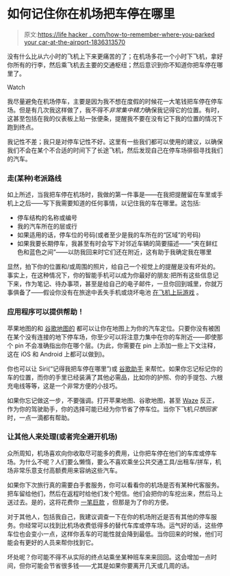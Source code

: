 # 如何记住你在机场把车停在哪里

> 原文:[https://life hacker . com/how-to-remember-where-you-parked your car-at-the-airport-1836313570](https://lifehacker.com/how-to-remember-where-you-parked-your-car-at-the-airpor-1836313570)

没有什么比从六小时的飞机上下来更痛苦的了；在机场多花一个小时下飞机，拿好你所有的行李，然后乘飞机去主要的交通枢纽；然后意识到你不知道你把车停在哪里了。

Watch

我尽量避免在机场停车，主要是因为我不想在度假的时候花一大笔钱把车停在停车场。但是有几次我这样做了，我不得不*非常集中精力*确保我记得它的位置。有时，这甚至包括在我的仪表板上贴一张便条，提醒我不要在没有记下我的位置的情况下跑到终点。

我记性不差；我只是对停车记性不好。这里有一些我们都可以使用的建议，以确保我们不会在某个不合适的时间下了长途飞机，然后发现自己在停车场徘徊寻找我们的汽车。

### 走(某种)老派路线

如上所述，当我把车停在机场时，我做的第一件事是——在我把提醒留在车里或手机上之后——写下我需要知道的任何事情，以记住我的车在哪里。这包括:

*   停车结构的名称或编号
*   我的汽车所在的层或行
*   如果适用的话，停车位的号码(或者至少是我的车所在的“区域”的号码)
*   如果我要长期停车，我甚至有时会写下对邻近车辆的简要描述——“夹在鲜红色和蓝色之间”——以防我回来时它们还在附近，这有助于我确定我在哪里

显然，拍下你的位置和/或周围的照片，给自己一个视觉上的提醒是没有坏处的。事实上，在这种情况下，你的智能手机可以成为你最好的朋友:把所有这些信息记下来，作为笔记、待办事项，甚至是给自己的电子邮件，一旦你回到城里，你就万事俱备了——假设你没有在旅途中丢失手机或烧坏电池 [在飞机上玩游戏](https://lifehacker.com/stop-playing-candy-crush-and-start-playing-better-games-1835009574) 。

### 应用程序可以提供帮助！

苹果地图的和 [谷歌地图的](https://support.google.com/maps/answer/7257797?co=GENIE.Platform%3DAndroid&hl=en&oco=2) 都可以让你在地图上为你的汽车定位。只要你没有被困在某个没有连接的地下停车场，你至少可以将注意力集中在你的车附近——即使那个 pin 不会准确指出你在哪个层。(为此，你需要在 pin 上添加一些上下文注释，这在 iOS 和 Android 上都可以做到)。

你也可以让 Siri(“记得我把车停在哪里”)或 [谷歌助手](https://support.google.com/assistant/answer/7382429?co=GENIE.Platform%3DAndroid&hl=en) 来帮忙。如果你忘记标记你的车的位置，而你的手里已经装满了其他必需品，比如你的护照、你的手提包、六根充电线等等，这是一个非常方便的小技巧。

如果你忘记做这一步，不要强调。打开苹果地图、谷歌地图，甚至 [Waze](https://support.google.com/waze/answer/7052890?hl=en) 反正，作为你的驾驶助手，你的选择可能已经为你节省了停车位。当你下飞机*只想回家*时，一点一滴都有帮助。

### 让其他人来处理(或者完全避开机场)

众所周知，机场喜欢向你收取尽可能多的费用，让你把车停在他们的车库或停车场。为什么不呢？人们要么懒惰，要么不喜欢乘坐公共交通工具/出租车/拼车，机场非常乐意支付高额费用来容纳这些汽车。

如果你下次旅行真的需要白手套服务，你可以看看你的机场是否有某种代客服务。把车留给他们，然后在返程时给他们发个短信。他们会把你的车挖出来，然后马上送过去。是的，这将花费你 [一笔巨款](https://www.flychicago.com/ohare/tofrom/parking/Pages/valet.aspx) ，但那是为了你的方便。

对于其他人，包括我自己，我建议调查一下在你的机场附近是否有其他的停车服务。你经常可以找到比机场收费低得多的替代车库或停车场。运气好的话，这些停车位也会变小一点，这样你丢车的可能性就会降到最低。当你回来的时候，他们可能会有更好的人员来帮你找到它。

坏处呢？你可能不得不从实际的终点站乘坐某种班车来来回回。这会增加一点时间，但你可能会节省很多钱——尤其是如果你要离开几天或几周的话。